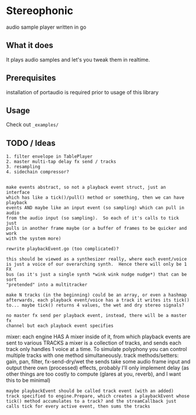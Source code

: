 # Stereophonic
audio sample player written in go

## What it does
It plays audio samples and let's you tweak them in realtime.

## Prerequisites
installation of portaudio is required prior to usage of this library

## Usage
Check out `_examples/`

## TODO / Ideas


    1. filter envelope in TablePlayer
    2. master multi-tap delay fx send / tracks
    3. resampling
    4. sidechain compressor?


    make events abstract, so not a playback event struct, just an interface
    which has like a tick()/pull() method or something, then we can have playback
    events AND maybe like an input event (so sampling) which can pull in audio
    from the audio input (so sampling).  So each of it's calls to tick just
    pulls in another frame maybe (or a buffer of frames to be quicker and work
    with the system more)

    rewrite playbackEvent.go (too complicated)?

    this should be viewed as a synthesizer really, where each event/voice
    is just a voice of our overarching synth.  Hence there will only be 1 FX
    bus (as it's just a single synth *wink wink nudge nudge*) that can be sort
    "pretended" into a multitracker

    make N tracks (in the beginning) could be an array, or even a hashmap
    afterwards, each playback event/voice has a track it writes its tick()
    to... maybe tick() returns 4 values, the wet and dry stereo signals?

    no master fx send per playback event, instead, there will be a master fx
    channel but each playback event specifies 
mixer:
    each engine HAS A mixer inside of it, from which playback events
    are sent to various TRACKS
    a mixer is a collection of tracks, and sends
    each track only handles 1 voice at a time.  To simulate polyphony
    you can control multiple tracks with one method simultaneously.
    track methods/setters: gain, pan, filter, fx-send-dry/wet
    the sends take some audio frame input and output there own (processed)
    effects, probably I'll only implement delay (as other things are
    too costly to compute (glares at you, reverb), and I want this to be minimal)
    
    maybe playbackEvent should be called track event (with an added)
    track specified to engine.Prepare, which creates a playbackEvent whose
    tick() method accumulates to a track? and the streamCallback just
    calls tick for every active event, then sums the tracks
